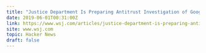 ```yaml
---
title: "Justice Department Is Preparing Antitrust Investigation of Google"
date: 2019-06-01T00:31:00Z
link: https://www.wsj.com/articles/justice-department-is-preparing-antitrust-investigation-of-google-11559348795?utm_medium=RSS&utm_source=hune
site: www.wsj.com
topic: Hacker News
draft: false
---
```

